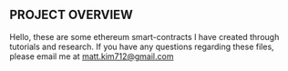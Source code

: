 ## PROJECT OVERVIEW

Hello, these are some ethereum smart-contracts I have created through tutorials and research. If you have any questions regarding these files, please email me at matt.kim712@gmail.com
